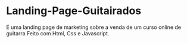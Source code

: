 # Landing-Page-Guitairados
É uma landing page de marketing sobre a venda de um curso online de guitarra
Feito com Html, Css e Javascript.

